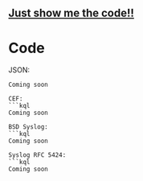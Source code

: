## [Just show me the code!!](#code)




# Code
JSON:
```kql
Coming soon

CEF:
```kql
Coming soon

BSD Syslog:
```kql
Coming soon

Syslog RFC 5424:
```kql
Coming soon
